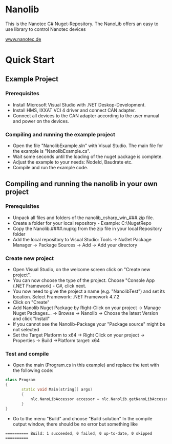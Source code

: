 # Nanolib
This is the Nanotec C# Nuget-Repository. The NanoLib offers an easy to use library to control Nanotec devices

www.nanotec.de

# Quick Start

## Example Project

### Prerequisites
-  Install Microsoft Visual Studio with .NET Deskop-Development.
-  Install HMS, IXXAT VCI 4 driver and connect CAN adapter.
-  Connect all devices to the CAN adapter according to the user manual and power on the devices.

### Compiling and running the example project
- Open the file "NanolibExample.sln" with Visual Studio. The main file for the example is "NanolibExample.cs".
- Wait some seconds until the loading of the nuget package is complete.
- Adjust the example to your needs: NodeId, Baudrate etc.
- Compile and run the example code.


## Compiling and running the nanolib in your own project
### Prerequisites
- Unpack all files and folders of the nanolib_csharp_win_###.zip file.
- Create a folder for your local repository - Example: C:\NugetRepo
 - Copy the Nanolib.####.nupkg from the zip file in your local Repository folder
- Add the local repository to Visual Studio: Tools -> NuGet Package Manager -> Package Sources -> Add -> Add your directory

### Create new project
- Open Visual Studio, on the welcome screen click on "Create new project".
- You can now choose the type of the project. Choose "Console App (.NET Framework) - C#, click next.
- You now need to give the project a name (e.g. "NanolibTest") and set its location. Select Framework: .NET Framework 4.7.2
- Click on "Create"
- Add Nanolib Nuget Package by Right-Click on your project -> Manage Nuget Packages... -> Browse -> Nanolib -> Choose the latest Version and click "Install"
- If you cannot see the Nanolib-Package your "Package source" might be not selected
- Set the Target Platform to x64 -> Right Click on your project -> Properties -> Build ->Platform target: x64

### Test and compile
- Open the main (Program.cs in this example) and replace the text with the following code:
 ```c++
class Program
{
        static void Main(string[] args)
        {
            nlc.NanoLibAccessor accessor = nlc.Nanolib.getNanoLibAccessor();
        }
 }
 ```
- Go to the menu "Build" and choose "Build solution"
 In the compile output window, there should be no error but something like
```
========== Build: 1 succeeded, 0 failed, 0 up-to-date, 0 skipped ==========
```
